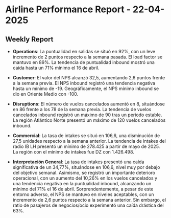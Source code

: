 # Airline Performance Report - 22-04-2025

## Weekly Report

- **Operations**: La puntualidad en salidas se situó en 92%, con un leve incremento de 2 puntos respecto a la semana pasada. El load factor se mantuvo en 89%. La tendencia de puntualidad inbound mostró una caída hasta un 71% mínimo el 16 de abril.

- **Customer**: El valor del NPS alcanzó 32,5, aumentando 2,6 puntos frente a la semana previa. El NPS inbound registró una tendencia negativa hasta un mínimo de -19. Geográficamente, el NPS mínimo inbound se dio en Oriente Medio con -100.

- **Disruptions**: El número de vuelos cancelados aumentó en 8, situándose en 86 frente a los 78 de la semana previa. La tendencia de vuelos cancelados inbound registró un máximo de 90 tras un periodo estable. La región Atlántico Norte presentó un máximo de 120 vuelos cancelados inbound.

- **Commercial**: La tasa de intakes se situó en 106,6, una disminución de 27,5 unidades respecto a la semana anterior. La tendencia de intakes del radio IB LH presentó un mínimo de 278.425 a partir de mayo de 2025. La región con el mínimo de intakes fue DZ con 1.426.498.

- **Interpretación General**: La tasa de intakes presentó una caída significativa de un 34,77%, situándose en 106,6, nivel muy por debajo del objetivo semanal. Asimismo, se registró un importante deterioro operacional, con un aumento del 10,26% en los vuelos cancelados y una tendencia negativa en la puntualidad inbound, alcanzando un mínimo del 71% el 16 de abril. Sorprendentemente, a pesar de este entorno adverso, el NPS se mantuvo en niveles aceptables, con un incremento de 2,6 puntos respecto a la semana anterior. Sin embargo, el ratio de pasajeros de negocios/ocio experimentó una caída drástica del 63%.

